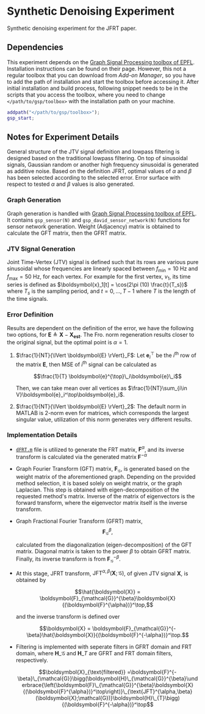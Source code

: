 # Synthetic Denoising Experiment

Synthetic denoising experiment for the JFRT paper.

## Dependencies

This experiment depends on the [Graph Signal Processing toolbox of EPFL](https://epfl-lts2.github.io/gspbox-html/). Installation instructions can be found on their page. However, this not a regular toolbox that you can download from _Add-on Manager_, so you have to add the path of installation and start the toolbox before accessing it. After initial installation and build process, following snippet needs to be in the scripts that you access the toolbox, where you need to change `</path/to/gsp/toolbox>` with the installation path on your machine.

```matlab
addpath("</path/to/gsp/toolbox>");
gsp_start;
```

## Notes for Experiment Details

General structure of the JTV signal definition and lowpass filtering is designed based on the traditional lowpass filtering. On top of sinusoidal signals, Gaussian random or another high frequency sinusoidal is generated as additive noise. Based on the definition JFRT, optimal values of $\alpha$ and $\beta$ has been selected according to the selected error. Error surface with respect to tested $\alpha$ and $\beta$ values is also generated.

### Graph Generation

Graph generation is handled with [Graph Signal Processing toolbox of EPFL](https://epfl-lts2.github.io/gspbox-html/). It contains `gsp_sensor(N)` and `gsp_david_sensor_network(N)` functions for sensor network generation. Weight (Adjacency) matrix is obtained to calculate the GFT matrix, then the GFRT matrix.

### JTV Signal Generation

Joint Time-Vertex (JTV) signal is defined such that its rows are various pure sinusoidal whose frequencies are linearly spaced between $f_{\min} = 10$ Hz and $f_{\max}=50$ Hz, for each vertex. For example for the first vertex, $v_1$, its time series is defined as $\boldsymbol{x}_1[t] = \cos(2\pi (10) \frac{t}{T_s})$ where $T_s$ is the sampling period, and $t=0,\dots,T-1$ where $T$ is the length of the time signals.

### Error Definition

Results are dependent on the definition of the error, we have the following two options, for $\boldsymbol{E}\triangleq\boldsymbol{X}-\boldsymbol{X_{est}}$. The Fro. norm regeneration results closer to the original signal, but the optimal point is $\alpha=1$.

1. $\frac{1}{NT}{\lVert \boldsymbol{E} \rVert}_F$: Let $\boldsymbol{e}_i^\top$ be the $i^{\text{th}}$ row of the matrix $\boldsymbol{E}$, then MSE of $i^{\text{th}}$ signal can be calculated as

    $$\frac{1}{T} \boldsymbol{e}^{\top}\_i\boldsymbol{e}\_i$$

    Then, we can take mean over all vertices as $\frac{1}{NT}\sum_{i\in V}\boldsymbol{e}_i^\top\boldsymbol{e}_i$.

1. $\frac{1}{NT}{\lVert \boldsymbol{E} \rVert}_2$: The default norm in MATLAB is $2$-norm even for matrices, which corresponds the largest singular value, utilization of this norm generates very different results.

### Implementation Details

- [`dFRT.m`](./dFRT.m) file is utilized to generate the FRT matrix, $\boldsymbol{F}^{\alpha}$, and its inverse transform is calculated via the generated matrix $\boldsymbol{F}^{-\alpha}$
- Graph Fourier Transform (GFT) matrix, $\boldsymbol{F}_{\mathcal{G}}$, is generated based on the weight matrix of the aforementioned graph. Depending on the provided method selection, it is based solely on weight matrix, or the graph Laplacian. This step is obtained with eigen-decomposition of the requested method's matrix. Inverse of the matrix of eigenvectors is the forward transform, where the eigenvector matrix itself is the inverse transform.
- Graph Fractional Fourier Transform (GFRT) matrix,
    $$\boldsymbol{F}_{\mathcal{G}}^{\beta},$$

    calculated from the diagonalization (eigen-decomposition) of the GFT matrix. Diagonal matrix is taken to the power $\beta$ to obtain GFRT matrix. Finally, its inverse transform is from $\boldsymbol{F}_{\mathcal{G}}^{-\beta}$.
- At this stage, JFRT transform, $\text{JFT}^{\alpha,\beta}\left(\boldsymbol{X};\mathcal{G}\right)$, of given JTV signal $\boldsymbol{X}$, is obtained by

    $$\hat{\boldsymbol{X}} = \boldsymbol{F}_{\mathcal{G}}^{\beta}\boldsymbol{X}{(\boldsymbol{F}^{\alpha})}^\top,$$

    and the inverse transform is defined over

    $$\boldsymbol{X} = \boldsymbol{F}_{\mathcal{G}}^{-\beta}\hat{\boldsymbol{X}}{(\boldsymbol{F}^{-\alpha})}^\top.$$

- Filtering is implemented with seperate filters in GFRT domain and FRT domain, where $\boldsymbol{H}\_{\mathcal{G}}$ and $\boldsymbol{H}\_{T}$ are GFRT and FRT domain filters, respectively.

    $$\boldsymbol{X}_{\text{filtered}} =\boldsymbol{F}^{-\beta}\_{\mathcal{G}}\bigg(\boldsymbol{H}\_{\mathcal{G}}^{\beta}\underbrace{\left(\boldsymbol{F}\_{\mathcal{G}}^{\beta}\boldsymbol{X}{(\boldsymbol{F}^{\alpha})}^\top\right)}\_{\text{JFT}^{\alpha,\beta}(\boldsymbol{X};\mathcal{G})}\boldsymbol{H}\_{T}\bigg){(\boldsymbol{F}^{-\alpha})}^\top$$


